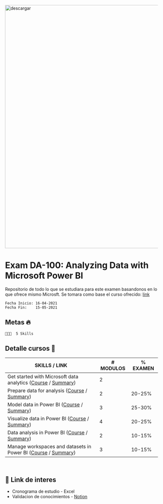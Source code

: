 <img src="https://i.ibb.co/g68L9BX/Screenshot-1.png" alt="descargar" border="0" width=800px>

# Exam DA-100: Analyzing Data with Microsoft Power BI

Repositorio de todo lo que se estudiara para este examen basandonos en lo que ofrece mismo Microsft.
Se tomara como base el curso ofrecido: [link](https://docs.microsoft.com/en-us/learn/certifications/data-analyst-associate/?tab=tab-learning-paths#certification-exam-disclaimers) 

```
Fecha Inicio: 16-04-2021
Fecha Fin:    15-05-2021
```

## Metas 🔥
```
👩🏻‍💼  5 Skills
```

## Detalle cursos 🚀

| SKILLS / LINK                                   | # MODULOS | % EXAMEN |
|--------------------------------------------|-----------|----------|
| Get started with Microsoft data analytics ([Course](https://docs.microsoft.com/en-us/learn/paths/data-analytics-microsoft/) / [Summary]())  |2         |          |
| Prepare data for analysis ([Course](https://docs.microsoft.com/en-us/learn/paths/prepare-data-power-bi/)  / [Summary]())                  | 2         | 20-25% |
| Model data in Power BI ([Course](https://docs.microsoft.com/en-us/learn/paths/model-power-bi/)  / [Summary]())                    | 3         | 25-30% |
| Visualize data in Power BI ([Course](https://docs.microsoft.com/en-us/learn/paths/visualize-data-power-bi/)  / [Summary]())              | 4         | 20-25% |
| Data analysis in Power BI ([Course](https://docs.microsoft.com/en-us/learn/paths/perform-analytics-power-bi/)  / [Summary]())                  | 2         | 10-15% |
| Manage workspaces and datasets in Power BI ([Course](https://docs.microsoft.com/en-us/learn/paths/manage-workspaces-datasets-power-bi/)  / [Summary]()) | 3         | 10-15% |

<br>

## 🔗 Link de interes
- Cronograma de estudio - Excel
- Validacion de conocimientos - [Notion](https://www.notion.so/Data-Analyst-Associate-674cbfe015364d458e84cc1b57511125)
